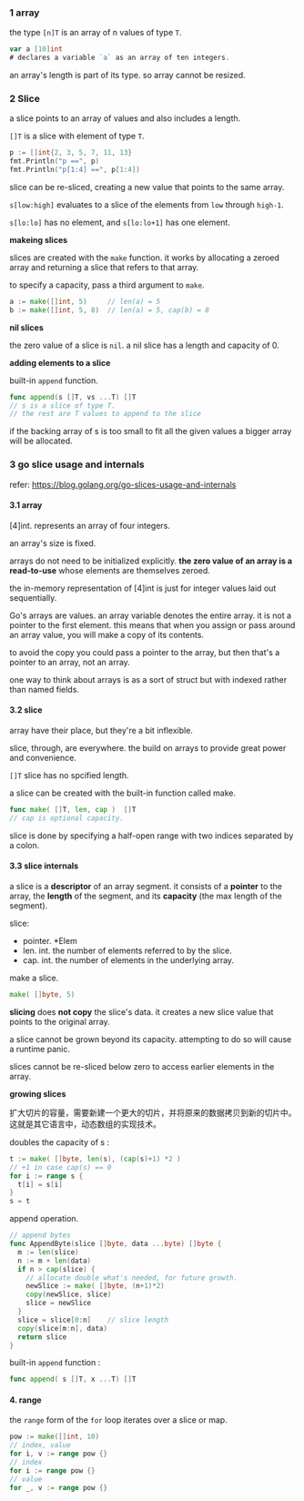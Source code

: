 ### 1 array

the type `[n]T` is an array of n values of type `T`.

```go
var a [10]int
# declares a variable `a` as an array of ten integers.
```

an array's length is part of its type. so array cannot be resized.



### 2 Slice

a slice points to an array of values and also includes a length.

`[]T` is a slice with element of type `T`.

```go
p := []int{2, 3, 5, 7, 11, 13}
fmt.Println("p ==", p)
fmt.Println("p[1:4] ==", p[1:4])
```

slice can be re-sliced, creating a new value that points to the same array.

`s[low:high]` evaluates to a slice of the elements from `low` through `high-1`.

`s[lo:lo]` has no element, and `s[lo:lo+1]` has one element.

**makeing slices**

slices are created with the `make` function. it works by allocating a zeroed array and returning a slice that refers to that array.

to specify a capacity, pass a third argument to `make`.

```go
a := make([]int, 5) 	// len(a) = 5
b := make([]int, 5, 8)	// len(a) = 5, cap(b) = 8
```

**nil slices**

the zero value of a slice is `nil`. a nil slice has a length and capacity of 0.

**adding elements to a slice**

built-in `append` function.

```go
func append(s []T, vs ...T) []T
// s is a slice of type T. 
// the rest are T values to append to the slice
```

if the backing array of s is too small to fit all the given values a bigger array will be allocated.



### 3 go slice usage and internals

refer: https://blog.golang.org/go-slices-usage-and-internals

#### 3.1 array

[4]int. represents an array of four integers.

an array's size is fixed.

arrays do not need to be initialized explicitly. **the zero value of an array is a read-to-use** whose elements are themselves zeroed.

the in-memory representation of [4]int is just for integer values laid out sequentially.

Go's arrays are values. an array variable denotes the entire array. it is not a pointer to the first element. this means that when you assign or pass around an array value, you will make a copy of its contents.

to avoid the copy you could pass a pointer to the array, but then that's a pointer to an array, not an array.

one way to think about arrays is as a sort of struct but with indexed rather than named fields.

#### 3.2 slice

array have their place, but they're a bit inflexible. 

slice, through, are everywhere. the build on arrays to provide great power and convenience.

`[]T` slice has no spcified length.

a slice can be created with the built-in function called make.

```go
func make( []T, len, cap )  []T
// cap is optional capacity. 
```

slice is done by specifying a half-open range with two indices separated by a colon.

#### 3.3 slice internals

a slice is a **descriptor** of an array segment. it consists of a **pointer** to the array, the **length** of the segment, and its **capacity** (the max length of the segment).

slice:

* pointer. *Elem
* len. int. the number of elements referred to by the slice.
* cap. int. the number of elements in the underlying array.

make a slice.

```go
make( []byte, 5)
```

**slicing** does **not copy** the slice's data. it creates a new slice value that points to the original array.

a slice cannot be grown beyond its capacity. attempting to do so will cause a runtime panic.

slices cannot be re-sliced below zero to access earlier elements in the array.

**growing slices**

扩大切片的容量，需要新建一个更大的切片，并将原来的数据拷贝到新的切片中。这就是其它语言中，动态数组的实现技术。

doubles the capacity of s :

```go
t := make( []byte, len(s), (cap(s)+1) *2 ) 
// +1 in case cap(s) == 0
for i := range s {
  t[i] = s[i] 
}
s = t
```

append operation.

```go
// append bytes
func AppendByte(slice []byte, data ...byte) []byte {
  m := len(slice)
  n := m + len(data)
  if n > cap(slice) { 
    // allocate double what's needed, for future growth.
    newSlice := make( []byte, (n+1)*2)
    copy(newSlice, slice)
    slice = newSlice
  }
  slice = slice[0:n]	// slice length
  copy(slice[m:n], data)
  return slice
}
```

built-in `append` function :

```go
func append( s []T, x ...T) []T
```



#### 4. range

the `range` form of the `for` loop iterates over a slice or map.

```go
pow := make([]int, 10)
// index, value
for i, v := range pow {}
// index
for i := range pow {}
// value
for _, v := range pow {}
```







